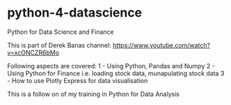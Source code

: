 # python-4-datascience
Python for Data Science and Finance

This is part of Derek Banas channel: https://www.youtube.com/watch?v=xcONCZR6bMo

Following aspects are covered:
1 - Using Python, Pandas and Numpy
2 - Using Python for Finance i.e. loading stock data, munapulating stock data
3 - How to use Plotly Express for data visualisation

This is a follow on of my training in Python for Data Analysis
